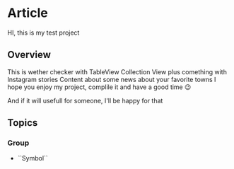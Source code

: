 # Article

HI, this is my test project

## Overview

This is wether checker with TableView Collection View plus comething with Instagram stories Content about some news about your favorite towns
I hope you enjoy my project, complile it and have a good time 😉

And if it will usefull for someone, I'll be happy for that

## Topics

### <!--@START_MENU_TOKEN@-->Group<!--@END_MENU_TOKEN@-->

- <!--@START_MENU_TOKEN@-->``Symbol``<!--@END_MENU_TOKEN@-->

